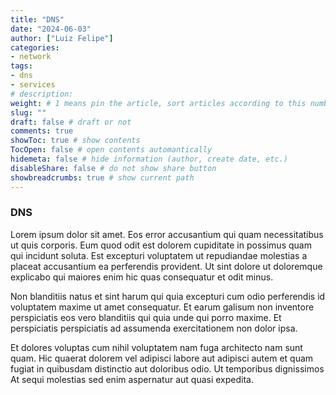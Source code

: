 ```yaml
---
title: "DNS"
date: "2024-06-03"
author: ["Luiz Felipe"]
categories: 
- network
tags: 
- dns
- services
# description: 
weight: # 1 means pin the article, sort articles according to this number
slug: ""
draft: false # draft or not
comments: true
showToc: true # show contents
TocOpen: false # open contents automantically
hidemeta: false # hide information (author, create date, etc.)
disableShare: false	# do not show share button
showbreadcrumbs: true # show current path
---
```




### DNS

Lorem ipsum dolor sit amet. Eos error accusantium qui quam necessitatibus ut quis corporis. Eum quod odit est dolorem cupiditate in possimus quam qui incidunt soluta. Est excepturi voluptatem ut repudiandae molestias a placeat accusantium ea perferendis provident. Ut sint dolore ut doloremque explicabo qui maiores enim hic quas consequatur et odit minus.

Non blanditiis natus et sint harum qui quia excepturi cum odio perferendis id voluptatem maxime ut amet consequatur. Et earum galisum non inventore perspiciatis eos vero blanditiis qui quia unde qui porro maxime. Et perspiciatis perspiciatis ad assumenda exercitationem non dolor ipsa.

Et dolores voluptas cum nihil voluptatem nam fuga architecto nam sunt quam. Hic quaerat dolorem vel adipisci labore aut adipisci autem et quam fugiat in quibusdam distinctio aut doloribus odio. Ut temporibus dignissimos At sequi molestias sed enim aspernatur aut quasi expedita.